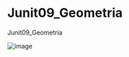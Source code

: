 # Junit09_Geometria

Junit09_Geometria

![image](https://user-images.githubusercontent.com/49766360/199688999-42af3e52-a4ad-4101-81a3-2ba6c5fde085.png)
